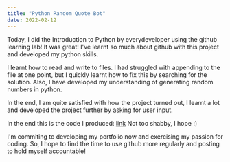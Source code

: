 ```yaml
---
title: "Python Random Quote Bot"
date: 2022-02-12
---
```


Today, I did the Introduction to Python by everydeveloper using the github learning lab!
It was great! I've learnt so much about github with this project and developed my python skills.

I learnt how to read and write to files. I had struggled with appending to the file at one point,
but I quickly learnt how to fix this by searching for the solution. Also, I have developed my
understanding of generating random numbers in python. 

In the end, I am quite satisfied with how the project turned out, I learnt a lot and developed
the project further by asking for user input.

In the end this is the code I produced: [link](https://github.com/viaod/python-random-quote/blob/master/get-quote.py)
Not too shabby, I hope :) 


I'm commiting to developing my portfolio now and exercising my passion for coding. 
So, I hope to find the time to use github more regularly and posting to hold myself accountable!
